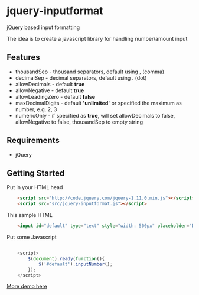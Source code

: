 jquery-inputformat
==================

jQuery based input formatting

The idea is to create a javascript library for handling number/amount input

Features
--------
* thousandSep - thousand separators, default using , (comma)
* decimalSep - decimal separators, default using . (dot)
* allowDecimals - default **true**
* allowNegative - default **true**
* allowLeadingZero - default **false**
* maxDecimalDigits - default **'unlimited'** or specified the maximum as number, e.g. 2, 3
* numericOnly - if specified as **true**, will set allowDecimals to false, allowNegative to false, thousandSep to empty string

Requirements
------------

* jQuery


Getting Started
---------------

Put in your HTML head
```html
	<script src="http://code.jquery.com/jquery-1.11.0.min.js"></script>
	<script src="src/jquery-inputformat.js"></script>
```
This sample HTML
```html
	<input id="default" type="text" style="width: 500px" placeholder="Default" />	
```
Put some Javascript
```javascript

	<script>
		$(document).ready(function(){
			$('#default').inputNumber();
		});
	</script>

```

[More demo here](http://www.solusiteknologi.co.id/projects/jquery-inputformat)

